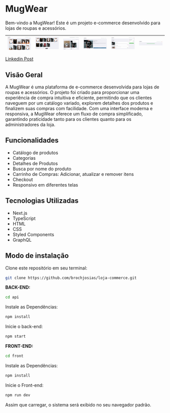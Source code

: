 # MugWear

Bem-vindo a MugWear! Este é um projeto e-commerce desenvolvido para lojas de roupas e acessórios.

| ![Imagem 1](./imagens/1.png) | ![Imagem 2](./imagens/2.png) | ![Imagem 3](./imagens/4.png) | ![Imagem 4](./imagens/5.png) | ![Imagem 5](./imagens/6.png) | ![Imagem 6](./imagens/7.png) |
| ---------------------------- | ---------------------------- | ---------------------------- | ---------------------------- | ---------------------------- | ---------------------------- |

[Linkedin Post](https://www.linkedin.com/posts/josiasbroch_nextjs-typescript-graphiql-activity-7300179815779708930-HX7U?utm_source=share&utm_medium=member_desktop&rcm=ACoAADlRdAMBKY74vEDZtFxqewys63zNrB0PecY)

## Visão Geral

A MugWear é uma plataforma de e-commerce desenvolvida para lojas de roupas e acessórios. O projeto foi criado para proporcionar uma experiência de compra intuitiva e eficiente, permitindo que os clientes naveguem por um catálogo variado, explorem detalhes dos produtos e finalizem suas compras com facilidade.
Com uma interface moderna e responsiva, a MugWear oferece um fluxo de compra simplificado, garantindo praticidade tanto para os clientes quanto para os administradores da loja.

## Funcionalidades

- Catálogo de produtos
- Categorias
- Detalhes de Produtos
- Busca por nome do produto
- Carrinho de Compras: Adicionar, atualizar e remover itens
- Checkout
- Responsivo em diferentes telas

## Tecnologias Utilizadas

- Next.js
- TypeScript
- HTML
- CSS
- Styled Components
- GraphQL

## Modo de instalação

Clone este repositório em seu terminal:

```bash
git clone https://github.com/brochjosias/loja-commerce.git
```

**BACK-END:**

```bash
cd api
```

Instale as Dependências:

```bash
npm install
```

Inicie o back-end:

```bash
npm start

```

**FRONT-END:**

```bash
cd front
```

Instale as Dependências:

```bash
npm install
```

Inicie o Front-end:

```bash
npm run dev
```

Assim que carregar, o sistema será exibido no seu navegador padrão.

